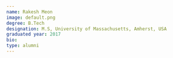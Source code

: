 ```yaml
---
name: Rakesh Meon
image: default.png
degree: B.Tech
designation: M.S, University of Massachusetts, Amherst, USA
graduated year: 2017
bio:
type: alumni
---
```

